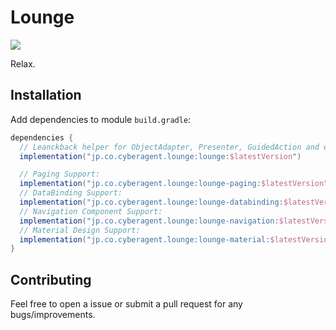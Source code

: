 # Lounge

<p>
  <a href="https://search.maven.org/search?q=g:jp.co.cyberagent.lounge">
    <img src="https://img.shields.io/maven-central/v/jp.co.cyberagent.lounge/lounge"/>
  </a>
</p>

Relax.

## Installation

Add dependencies to module `build.gradle`:

```gradle
dependencies {
  // Leanckback helper for ObjectAdapter, Presenter, GuidedAction and et al.
  implementation("jp.co.cyberagent.lounge:lounge:$latestVersion")

  // Paging Support:
  implementation("jp.co.cyberagent.lounge:lounge-paging:$latestVersion")
  // DataBinding Support:
  implementation("jp.co.cyberagent.lounge:lounge-databinding:$latestVersion")
  // Navigation Component Support:
  implementation("jp.co.cyberagent.lounge:lounge-navigation:$latestVersion")
  // Material Design Support:
  implementation("jp.co.cyberagent.lounge:lounge-material:$latestVersion")
}
```

## Contributing

Feel free to open a issue or submit a pull request for any bugs/improvements.
